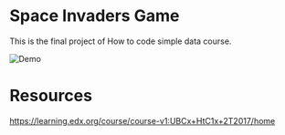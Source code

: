 # Space Invaders Game
This is the final project of How to code simple data course.

![Demo](https://github.com/mohamedspicer//space-invaders-how-to-code-simple-data/blob/main/demo/demo.gif)

# Resources
https://learning.edx.org/course/course-v1:UBCx+HtC1x+2T2017/home
